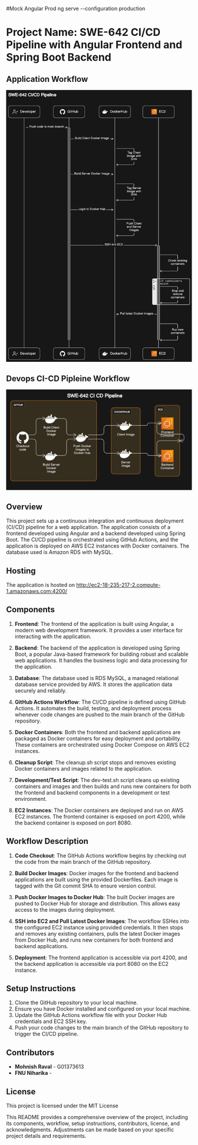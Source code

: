 #Mock Angular Prod
ng serve --configuration production

# Project Name: SWE-642 CI/CD Pipeline with Angular Frontend and Spring Boot Backend

## Application Workflow

![alt text](ApplicationFlow.png)

## Devops CI-CD Pipleine Workflow

![alt text](Devops-Architecture.png)

## Overview

This project sets up a continuous integration and continuous deployment (CI/CD) pipeline for a web application. The application consists of a frontend developed using Angular and a backend developed using Spring Boot. The CI/CD pipeline is orchestrated using GitHub Actions, and the application is deployed on AWS EC2 instances with Docker containers. The database used is Amazon RDS with MySQL.

## Hosting

The application is hosted on http://ec2-18-235-217-2.compute-1.amazonaws.com:4200/

## Components

1. **Frontend**: The frontend of the application is built using Angular, a modern web development framework. It provides a user interface for interacting with the application.

2. **Backend**: The backend of the application is developed using Spring Boot, a popular Java-based framework for building robust and scalable web applications. It handles the business logic and data processing for the application.

3. **Database**: The database used is RDS MySQL, a managed relational database service provided by AWS. It stores the application data securely and reliably.

4. **GitHub Actions Workflow**: The CI/CD pipeline is defined using GitHub Actions. It automates the build, testing, and deployment process whenever code changes are pushed to the main branch of the GitHub repository.

5. **Docker Containers**: Both the frontend and backend applications are packaged as Docker containers for easy deployment and portability. These containers are orchestrated using Docker Compose on AWS EC2 instances.

6. **Cleanup Script**: The cleanup.sh script stops and removes existing Docker containers and images related to the application.

7. **Development/Test Script**: The dev-test.sh script cleans up existing containers and images and then builds and runs new containers for both the frontend and backend components in a development or test environment.

8. **EC2 Instances**: The Docker containers are deployed and run on AWS EC2 instances. The frontend container is exposed on port 4200, while the backend container is exposed on port 8080.

## Workflow Description

1. **Code Checkout**: The GitHub Actions workflow begins by checking out the code from the main branch of the GitHub repository.

2. **Build Docker Images**: Docker images for the frontend and backend applications are built using the provided Dockerfiles. Each image is tagged with the Git commit SHA to ensure version control.

3. **Push Docker Images to Docker Hub**: The built Docker images are pushed to Docker Hub for storage and distribution. This allows easy access to the images during deployment.

4. **SSH into EC2 and Pull Latest Docker Images**: The workflow SSHes into the configured EC2 instance using provided credentials. It then stops and removes any existing containers, pulls the latest Docker images from Docker Hub, and runs new containers for both frontend and backend applications.

5. **Deployment**: The frontend application is accessible via port 4200, and the backend application is accessible via port 8080 on the EC2 instance.

## Setup Instructions

1. Clone the GitHub repository to your local machine.
2. Ensure you have Docker installed and configured on your local machine.
3. Update the GitHub Actions workflow file with your Docker Hub credentials and EC2 SSH key.
4. Push your code changes to the main branch of the GitHub repository to trigger the CI/CD pipeline.

## Contributors

- **Mohnish Raval** - G01373613
- **FNU Niharika** -

## License

This project is licensed under the MIT License

This README provides a comprehensive overview of the project, including its components, workflow, setup instructions, contributors, license, and acknowledgments. Adjustments can be made based on your specific project details and requirements.
